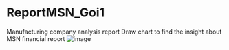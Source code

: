 # ReportMSN_Goi1
Manufacturing company analysis report
Draw chart to find the insight about MSN financial report
![image](https://github.com/user-attachments/assets/30868b53-ba68-4533-9c26-84349d3fc973)
